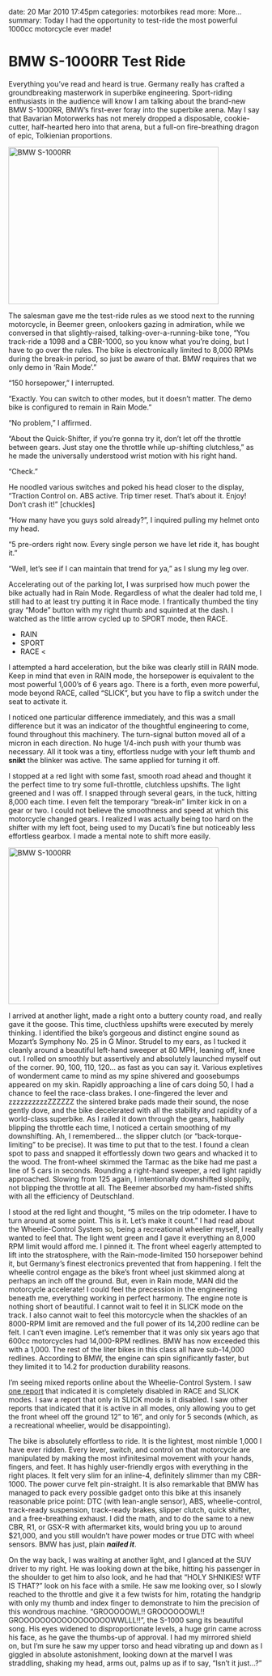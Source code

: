 date: 20 Mar 2010 17:45pm
categories: motorbikes
read more: More&#8230;
summary: Today I had the opportunity to test-ride the most powerful 1000cc motorcycle ever made!

# BMW S-1000RR Test Ride

Everything you&#8217;ve read and heard is true.  Germany really has crafted a groundbreaking masterwork in superbike engineering.  Sport-riding enthusiasts in the audience will know I am talking about the brand-new BMW S-1000RR, BMW&#8217;s first-ever foray into the superbike arena.  May I say that Bavarian Motorwerks has not merely dropped a disposable, cookie-cutter, half-hearted hero into that arena, but a full-on fire-breathing dragon of epic, Tolkienian proportions.

<a href="http://www.bmwplanetpower.com/">
  <img src="/attachments/2010/3/20/BMW_S1000RR_Press_7.jpeg" width="415" height="311" class="photo" alt="BMW S-1000RR" title="BMW S-1000RR" />
</a>

The salesman gave me the test-ride rules as we stood next to the running motorcycle, in Beemer green, onlookers gazing in admiration, while we conversed in that slightly-raised, talking-over-a-running-bike tone, &#8220;You track-ride a 1098 and a CBR-1000, so you know what you&#8217;re doing, but I have to go over the rules.  The bike is electronically limited to 8,000 RPMs during the break-in period, so just be aware of that.  BMW requires that we only demo in &#8216;Rain Mode&#8217;.&#8221;

&#8220;150 horsepower,&#8221; I interrupted.

&#8220;Exactly.  You can switch to other modes, but it doesn&#8217;t matter.  The demo bike is configured to remain in Rain Mode.&#8221;

&#8220;No problem,&#8221; I affirmed.

&#8220;About the Quick-Shifter, if you&#8217;re gonna try it, don&#8217;t let off the throttle between gears.  Just stay one the throttle while up-shifting clutchless,&#8221; as he made the universally understood wrist motion with his right hand.

&#8220;Check.&#8221;

He noodled various switches and poked his head closer to the display, &#8220;Traction Control on.  ABS active.  Trip timer reset.  That&#8217;s about it.  Enjoy!  Don&#8217;t crash it!&#8221;  \[chuckles\]

&#8220;How many have you guys sold already?&#8221;, I inquired pulling my helmet onto my head.

&#8220;5 pre-orders right now.  Every single person we have let ride it, has bought it.&#8221;

&#8220;Well, let&#8217;s see if I can maintain that trend for ya,&#8221; as I slung my leg over.

Accelerating out of the parking lot, I was surprised how much power the bike actually had in Rain Mode.  Regardless of what the dealer had told me, I still had to at least try putting it in Race mode.  I frantically thumbed the tiny gray &#8220;Mode&#8221; button with my right thumb and squinted at the dash.  I watched as the little arrow cycled up to SPORT mode, then RACE.

* RAIN
* SPORT
* RACE <

I attempted a hard acceleration, but the bike was clearly still in RAIN mode.  Keep in mind that even in RAIN mode, the horsepower is equivalent to the most powerful 1,000&#8217;s of 6 years ago.  There is a forth, even more powerful, mode beyond RACE, called &#8220;SLICK&#8221;, but you have to flip a switch under the seat to activate it.

I noticed one particular difference immediately, and this was a small difference but it was an indicator of the thoughtful engineering to come, found throughout this machinery.  The turn-signal button moved all of a micron in each direction.  No huge 1/4-inch push with your thumb was necessary.  All it took was a tiny, effortless nudge with your left thumb and **snikt** the blinker was active.  The same applied for turning it off.

I stopped at a red light with some fast, smooth road ahead and thought it the perfect time to try some full-throttle, clutchless upshifts.  The light greened and I was off.  I snapped through several gears, in the tuck, hitting 8,000 each time.  I even felt the temporary &#8220;break-in&#8221; limiter kick in on a gear or two.  I could not believe the smoothness and speed at which this motorcycle changed gears.  I realized I was actually being too hard on the shifter with my left foot, being used to my Ducati&#8217;s fine but noticeably less effortless gearbox.  I made a mental note to shift more easily.

<img src="/attachments/2010/3/20/BMW_S1000RR_Press_9.jpeg" width="415" height="310" class="photo" alt="BMW S-1000RR" title="BMW S-1000RR" />

I arrived at another light, made a right onto a buttery county road, and really gave it the goose.  This time, clucthless upshifts were executed by merely thinking.  I identified the bike&#8217;s gorgeous and distinct engine sound as Mozart&#8217;s Symphony No. 25 in G Minor.  Strudel to my ears, as I tucked it cleanly around a beautiful left-hand sweeper at 80 MPH, leaning off, knee out.  I rolled on smoothly but assertively and absolutely launched myself out of the corner.  90, 100, 110, 120&#8230; as fast as you can say it.  Various expletives of wonderment came to mind as my spine shivered and goosebumps appeared on my skin.  Rapidly approaching a line of cars doing 50, I had a chance to feel the race-class brakes.  I one-fingered the lever and zzzzzzzzzzZZZZZZ the sintered brake pads made their sound, the nose gently dove, and the bike decelerated with all the stability and rapidity of a world-class superbike.  As I railed it down through the gears, habitually blipping the throttle each time, I noticed a certain smoothing of my downshifting.  Ah, I remembered&#8230; the slipper clutch (or &#8220;back-torque-limiting&#8221; to be precise).  It was time to put that to the test.  I found a clean spot to pass and snapped it effortlessly down two gears and whacked it to the wood.  The front-wheel skimmed the Tarmac as the bike had me past a line of 5 cars in seconds.  Rounding a right-hand sweeper, a red light rapidly approached.  Slowing from 125 again, I intentionally downshifted sloppily, not blipping the throttle at all.  The Beemer absorbed my ham-fisted shifts with all the efficiency of Deutschland.

I stood at the red light and thought, &#8220;5 miles on the trip odometer.  I have to turn around at some point.  This is it.  Let&#8217;s make it count.&#8221;  I had read about the Wheelie-Control System so, being a recreational wheelier myself, I really wanted to feel that.  The light went green and I gave it everything an 8,000 RPM limit would afford me.  I pinned it.  The front wheel eagerly attempted to lift into the stratosphere, with the Rain-mode-limited 150 horsepower behind it, but Germany&#8217;s finest electronics prevented that from happening.  I felt the wheelie control engage as the bike&#8217;s front wheel just skimmed along at perhaps an inch off the ground.  But, even in Rain mode, MAN did the motorcycle accelerate!  I could feel the precession in the engineering beneath me, everything working in perfect harmony.  The engine note is nothing short of beautiful.  I cannot wait to feel it in SLICK mode on the track.  I also cannot wait to feel this motorcycle when the shackles of an 8000-RPM limit are removed and the full power of its 14,200 redline can be felt.  I can&#8217;t even imagine.  Let&#8217;s remember that it was only six years ago that 600cc motorcycles had 14,000-RPM redlines.  BMW has now exceeded this with a 1,000.  The rest of the liter bikes in this class all have sub-14,000 redlines.  According to BMW, the engine can spin significantly faster, but they limited it to 14.2 for production durability reasons.

I&#8217;m seeing mixed reports online about the Wheelie-Control System.  I saw [one report](http://www.motorcycle-usa.com/65/5106/Motorcycle-Article/2010-BMW-S1000RR-First-Ride.aspx) that indicated it is completely disabled in RACE and SLICK modes.  I saw a report that only in SLICK mode is it disabled.  I saw other reports that indicated that it is active in all modes, only allowing you to get the front wheel off the ground 12&#8221; to 16&#8221;, and only for 5 seconds (which, as a recreational wheelier, would be disappointing).

The bike is absolutely effortless to ride.  It is the lightest, most nimble 1,000 I have ever ridden.  Every lever, switch, and control on that motorcycle are manipulated by making the most infinitesimal movement with your hands, fingers, and feet.  It has highly user-friendly ergos with everything in the right places.  It felt very slim for an inline-4, definitely slimmer than my CBR-1000.  The power curve felt pin-straight.  It is also remarkable that BMW has managed to pack every possible gadget onto this bike at this insanely reasonable price point: DTC (with lean-angle sensor), ABS, wheelie-control, track-ready suspension, track-ready brakes, slipper clutch, quick shifter, and a free-breathing exhaust.  I did the math, and to do the same to a new CBR, R1, or GSX-R with aftermarket kits, would bring you up to around $21,000, and you still wouldn&#8217;t have power modes or true DTC with wheel sensors.  BMW has just, plain ***nailed it***.

On the way back, I was waiting at another light, and I glanced at the SUV driver to my right.  He was looking down at the bike, hitting his passenger in the shoulder to get him to also look, and he had that &#8220;HOLY SHNIKIES!  WTF IS THAT?&#8221; look on his face with a smile.  He saw me looking over, so I slowly reached to the throttle and give it a few twists for him, rotating the handgrip with only my thumb and index finger to demonstrate to him the precision of this wondrous machine.  &#8220;GROOOOOWL!!  GROOOOOOWL!!  GROOOOOOOOOOOOOOOOOWWLLL!!&#8221;, the S-1000 sang its beautiful song.  His eyes widened to disproportionate levels, a huge grin came across his face, as he gave the thumbs-up of approval.  I had my mirrored shield on, but I&#8217;m sure he saw my upper torso and head vibrating up and down as I giggled in absolute astonishment, looking down at the marvel I was straddling, shaking my head, arms out, palms up as if to say, &#8220;Isn&#8217;t it just&#8230;?&#8221;
